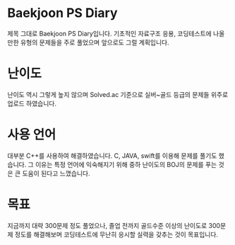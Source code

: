 # Baekjoon PS Diary
제목 그대로 Baekjoon PS Diary입니다. 기초적인 자료구조 응용, 코딩테스트에 나올만한 유형의 문제들을 주로 풀었으며 앞으로도 그럴 계획입니다.
# 난이도
난이도 역시 그렇게 높지 않으며 Solved.ac 기준으로 실버~골드 등급의 문제들 위주로 업로드 하였습니다.  
# 사용 언어
대부분 C++를 사용하여 해결하였습니다.
C, JAVA, swift를 이용해 문제를 풀기도 했습니다. 그 이유는 특정 언어에 익숙해지기 위해 중하 난이도의 BOJ의 문제를 푸는 것은 큰 도움이 된다고 느꼈습니다.
# 목표
지금까지 대략 300문제 정도 풀었으나, 졸업 전까지 골드수준 이상의 난이도로 300문제 정도를 해결해보며 코딩테스트에 무난히 응시할 실력을 갖추는 것이 목표입니다. 

